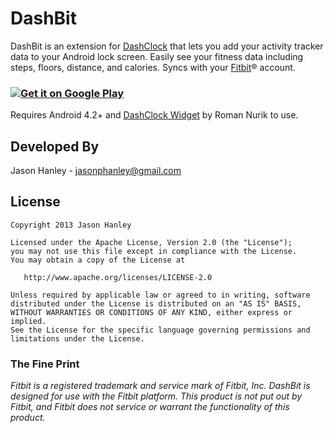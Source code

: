 DashBit
=======

DashBit is an extension for [DashClock][1] that lets you add your activity
tracker data to your Android lock screen. Easily see your fitness data
including steps, floors, distance, and calories. Syncs with your
[Fitbit][2]&reg; account.

### [![Get it on Google Play](https://developer.android.com/images/brand/en_generic_rgb_wo_60.png)][3]

Requires Android 4.2+ and [DashClock Widget][4] by Roman Nurik to use.

Developed By
------------

Jason Hanley - <jasonphanley@gmail.com>

License
-------

    Copyright 2013 Jason Hanley

    Licensed under the Apache License, Version 2.0 (the "License");
    you may not use this file except in compliance with the License.
    You may obtain a copy of the License at

       http://www.apache.org/licenses/LICENSE-2.0

    Unless required by applicable law or agreed to in writing, software
    distributed under the License is distributed on an "AS IS" BASIS,
    WITHOUT WARRANTIES OR CONDITIONS OF ANY KIND, either express or implied.
    See the License for the specific language governing permissions and
    limitations under the License.

### The Fine Print

*Fitbit is a registered trademark and service mark of Fitbit, Inc. DashBit is
designed for use with the Fitbit platform. This product is not put out by
Fitbit, and Fitbit does not service or warrant the functionality of this
product.*

 [1]: https://code.google.com/p/dashclock/
 [2]: http://www.fitbit.com/
 [3]: https://play.google.com/store/apps/details?id=com.jasonphanley.dashbit
 [4]: https://play.google.com/store/apps/details?id=net.nurik.roman.dashclock
